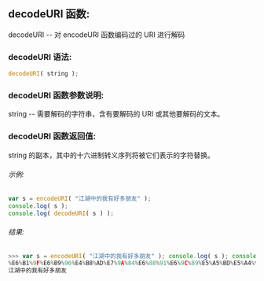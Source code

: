 ## decodeURI 函数:

decodeURI -- 对 encodeURI 函数编码过的 URI 进行解码

### decodeURI 语法:

  ```javascript
  decodeURI( string );
  ```

### decodeURI 函数参数说明:

string -- 需要解码的字符串，含有要解码的 URI 或其他要解码的文本。

### decodeURI 函数返回值:

string 的副本，其中的十六进制转义序列将被它们表示的字符替换。

###### 示例:

  ```javascript
  var s = encodeURI( "江湖中的我有好多朋友" );
  console.log( s );
  console.log( decodeURI( s ) );
  ```

###### 结果:

  ```javascript
  >>> var s = encodeURI( "江湖中的我有好多朋友" ); console.log( s ); console.log( decodeURI( s ) );
  %E6%B1%9F%E6%B9%96%E4%B8%AD%E7%9A%84%E6%88%91%E6%9C%89%E5%A5%BD%E5%A4%9A%E6%9C%8B%E5%8F%8B
  江湖中的我有好多朋友
  ```
